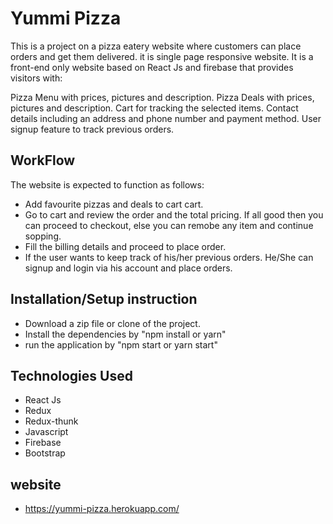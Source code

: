 # Yummi Pizza
This is a project on a pizza eatery website where customers can place orders and get them  delivered. it is single page responsive website. It is a front-end only website based on React Js and firebase that provides visitors with:

Pizza Menu with prices, pictures and description.
Pizza Deals with prices, pictures and description.
Cart for tracking the selected items.
Contact details including an address and phone number and payment method.
User signup feature to track previous orders.

## WorkFlow
The website is expected to function as follows:
* Add favourite pizzas and deals to cart cart.
* Go to cart and review the order and the total pricing. If all good then you can proceed to checkout, else you can remobe any item and continue sopping.
* Fill the billing details and proceed to place order.
* If the user wants to keep track of his/her previous orders. He/She can signup and login via his account and place orders.

## Installation/Setup instruction
* Download a zip file or clone of the project.
* Install the dependencies by "npm install or yarn"
* run the application by "npm start or yarn start"

## Technologies Used
* React Js
* Redux
* Redux-thunk
* Javascript
* Firebase
* Bootstrap

## website
* https://yummi-pizza.herokuapp.com/
